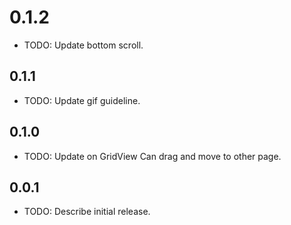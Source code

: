 # 0.1.2

* TODO: Update bottom scroll.

## 0.1.1

* TODO: Update gif guideline.

## 0.1.0

* TODO: Update on GridView Can drag and move to other page.

## 0.0.1

* TODO: Describe initial release.

